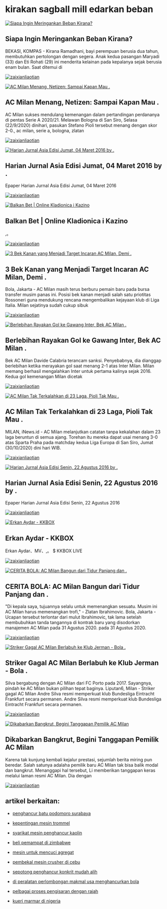 # kirakan sagball mill edarkan beban
<a href="https://mnn.zoosnet.net/LR/Chatpre.aspx?id=MNN94995150&p=https://topgrinding.com/" target="_blank">![Siapa Ingin Meringankan Beban Kirana?](https://github.com/technlg/images/blob/main/17.jpg)</a>
## Siapa Ingin Meringankan Beban Kirana?
BEKASI, KOMPAS - Kirana Ramadhani, bayi perempuan berusia dua tahun, membutuhkan pertolongan dengan segera. Anak kedua pasangan Maryadi (33) dan Eti Rohati (29) ini menderita kelainan pada kepalanya sejak berusia enam bulan. Saat ditemui di 
<a href="https://mnn.zoosnet.net/LR/Chatpre.aspx?id=MNN94995150&p=https://topgrinding.com/" target="_blank"><img src="https://github.com/technlg/images/raw/main/chat11.jpg" alt="zaixianliaotian"/></a><a href="//whatsapp.shibangsoft.com/WhatsApp.php" ><img src="https://github.com/technlg/images/raw/main/chat11.png" alt=""></a>
<a href="https://mnn.zoosnet.net/LR/Chatpre.aspx?id=MNN94995150&p=https://topgrinding.com/" target="_blank">![AC Milan Menang, Netizen: Sampai Kapan Mau .](https://github.com/technlg/images/blob/main/2.jpg)</a>
## AC Milan Menang, Netizen: Sampai Kapan Mau .
AC Milan sukses mendulang kemenangan dalam pertandingan perdananya di pentas Serie A 2020/21. Melawan Bologna di San Siro, Selasa (22/9/2020) dinihari, pasukan Stefano Pioli tersebut menang dengan skor 2-0., ac milan, serie a, bologna, zlatan
<a href="https://mnn.zoosnet.net/LR/Chatpre.aspx?id=MNN94995150&p=https://topgrinding.com/" target="_blank"><img src="https://github.com/technlg/images/raw/main/chat11.jpg" alt="zaixianliaotian"/></a><a href="//whatsapp.shibangsoft.com/WhatsApp.php" ><img src="https://github.com/technlg/images/raw/main/chat11.png" alt=""></a>
<a href="https://mnn.zoosnet.net/LR/Chatpre.aspx?id=MNN94995150&p=https://topgrinding.com/" target="_blank">![Harian Jurnal Asia Edisi Jumat, 04 Maret 2016 by .](https://github.com/technlg/images/blob/main/21.jpg)</a>
## Harian Jurnal Asia Edisi Jumat, 04 Maret 2016 by .
Epaper Harian Jurnal Asia Edisi Jumat, 04 Maret 2016
<a href="https://mnn.zoosnet.net/LR/Chatpre.aspx?id=MNN94995150&p=https://topgrinding.com/" target="_blank"><img src="https://github.com/technlg/images/raw/main/chat11.jpg" alt="zaixianliaotian"/></a><a href="//whatsapp.shibangsoft.com/WhatsApp.php" ><img src="https://github.com/technlg/images/raw/main/chat11.png" alt=""></a>
<a href="https://mnn.zoosnet.net/LR/Chatpre.aspx?id=MNN94995150&p=https://topgrinding.com/" target="_blank">![Balkan Bet | Online Kladionica i Kazino](https://github.com/technlg/images/blob/main/17.jpg)</a>
## Balkan Bet | Online Kladionica i Kazino
,。
<a href="https://mnn.zoosnet.net/LR/Chatpre.aspx?id=MNN94995150&p=https://topgrinding.com/" target="_blank"><img src="https://github.com/technlg/images/raw/main/chat11.jpg" alt="zaixianliaotian"/></a><a href="//whatsapp.shibangsoft.com/WhatsApp.php" ><img src="https://github.com/technlg/images/raw/main/chat11.png" alt=""></a>
<a href="https://mnn.zoosnet.net/LR/Chatpre.aspx?id=MNN94995150&p=https://topgrinding.com/" target="_blank">![3 Bek Kanan yang Menjadi Target Incaran AC Milan, Demi .](https://github.com/technlg/images/blob/main/13.jpg)</a>
## 3 Bek Kanan yang Menjadi Target Incaran AC Milan, Demi .
Bola, Jakarta - AC Milan masih terus berburu pemain baru pada bursa transfer musim panas ini. Posisi bek kanan menjadi salah satu priotitas Rossoneri guna mendukung rencana mengembalikan kejayaan klub di Liga Italia. Milan sejatinya sudah cukup sibuk 
<a href="https://mnn.zoosnet.net/LR/Chatpre.aspx?id=MNN94995150&p=https://topgrinding.com/" target="_blank"><img src="https://github.com/technlg/images/raw/main/chat11.jpg" alt="zaixianliaotian"/></a><a href="//whatsapp.shibangsoft.com/WhatsApp.php" ><img src="https://github.com/technlg/images/raw/main/chat11.png" alt=""></a>
<a href="https://mnn.zoosnet.net/LR/Chatpre.aspx?id=MNN94995150&p=https://topgrinding.com/" target="_blank">![Berlebihan Rayakan Gol ke Gawang Inter, Bek AC Milan .](https://github.com/technlg/images/blob/main/13.jpg)</a>
## Berlebihan Rayakan Gol ke Gawang Inter, Bek AC Milan .
Bek AC Milan Davide Calabria terancam sanksi. Penyebabnya, dia dianggap berlebihan ketika merayakan gol saat menang 2-1 atas Inter Milan. Milan memang berhasil mengalahkan Inter untuk pertama kalinya sejak 2016. Kedua gol kemenangan Milan dicetak 
<a href="https://mnn.zoosnet.net/LR/Chatpre.aspx?id=MNN94995150&p=https://topgrinding.com/" target="_blank"><img src="https://github.com/technlg/images/raw/main/chat11.jpg" alt="zaixianliaotian"/></a><a href="//whatsapp.shibangsoft.com/WhatsApp.php" ><img src="https://github.com/technlg/images/raw/main/chat11.png" alt=""></a>
<a href="https://mnn.zoosnet.net/LR/Chatpre.aspx?id=MNN94995150&p=https://topgrinding.com/" target="_blank">![AC Milan Tak Terkalahkan di 23 Laga, Pioli Tak Mau .](https://github.com/technlg/images/blob/main/20.jpg)</a>
## AC Milan Tak Terkalahkan di 23 Laga, Pioli Tak Mau .
MILAN, iNews.id - AC Milan melanjutkan catatan tanpa kekalahan dalam 23 laga beruntun di semua ajang. Torehan itu mereka dapat usai menang 3-0 atas Sparta Praha pada matchday kedua Liga Europa di San Siro, Jumat (30/10/2020) dini hari WIB.
<a href="https://mnn.zoosnet.net/LR/Chatpre.aspx?id=MNN94995150&p=https://topgrinding.com/" target="_blank"><img src="https://github.com/technlg/images/raw/main/chat11.jpg" alt="zaixianliaotian"/></a><a href="//whatsapp.shibangsoft.com/WhatsApp.php" ><img src="https://github.com/technlg/images/raw/main/chat11.png" alt=""></a>
<a href="https://mnn.zoosnet.net/LR/Chatpre.aspx?id=MNN94995150&p=https://topgrinding.com/" target="_blank">![Harian Jurnal Asia Edisi Senin, 22 Agustus 2016 by .](https://github.com/technlg/images/blob/main/12.jpg)</a>
## Harian Jurnal Asia Edisi Senin, 22 Agustus 2016 by .
Epaper Harian Jurnal Asia Edisi Senin, 22 Agustus 2016
<a href="https://mnn.zoosnet.net/LR/Chatpre.aspx?id=MNN94995150&p=https://topgrinding.com/" target="_blank"><img src="https://github.com/technlg/images/raw/main/chat11.jpg" alt="zaixianliaotian"/></a><a href="//whatsapp.shibangsoft.com/WhatsApp.php" ><img src="https://github.com/technlg/images/raw/main/chat11.png" alt=""></a>
<a href="https://mnn.zoosnet.net/LR/Chatpre.aspx?id=MNN94995150&p=https://topgrinding.com/" target="_blank">![Erkan Aydar - KKBOX](https://github.com/technlg/images/blob/main/18.jpg)</a>
## Erkan Aydar - KKBOX
Erkan Aydar、MV、,。  $   KKBOX LIVE  
<a href="https://mnn.zoosnet.net/LR/Chatpre.aspx?id=MNN94995150&p=https://topgrinding.com/" target="_blank"><img src="https://github.com/technlg/images/raw/main/chat11.jpg" alt="zaixianliaotian"/></a><a href="//whatsapp.shibangsoft.com/WhatsApp.php" ><img src="https://github.com/technlg/images/raw/main/chat11.png" alt=""></a>
<a href="https://mnn.zoosnet.net/LR/Chatpre.aspx?id=MNN94995150&p=https://topgrinding.com/" target="_blank">![CERITA BOLA: AC Milan Bangun dari Tidur Panjang dan .](https://github.com/technlg/images/blob/main/34.jpg)</a>
## CERITA BOLA: AC Milan Bangun dari Tidur Panjang dan .
"Di kepala saya, tujuannya selalu untuk memenangkan sesuatu. Musim ini AC Milan harus memenangkan trofi," - Zlatan Ibrahimovic. Bola, Jakarta - Ucapan tersebut terlontar dari mulut Ibrahimovic, tak lama setelah membubuhkan tanda tangannya di kontrak baru yang disodorkan manajemen AC Milan pada 31 Agustus 2020. pada 31 Agustus 2020.
<a href="https://mnn.zoosnet.net/LR/Chatpre.aspx?id=MNN94995150&p=https://topgrinding.com/" target="_blank"><img src="https://github.com/technlg/images/raw/main/chat11.jpg" alt="zaixianliaotian"/></a><a href="//whatsapp.shibangsoft.com/WhatsApp.php" ><img src="https://github.com/technlg/images/raw/main/chat11.png" alt=""></a>
<a href="https://mnn.zoosnet.net/LR/Chatpre.aspx?id=MNN94995150&p=https://topgrinding.com/" target="_blank">![Striker Gagal AC Milan Berlabuh ke Klub Jerman - Bola .](https://github.com/technlg/images/blob/main/18.jpg)</a>
## Striker Gagal AC Milan Berlabuh ke Klub Jerman - Bola .
Silva bergabung dengan AC Milan dari FC Porto pada 2017. Sayangnya, pindah ke AC Milan bukan pilihan tepat baginya. Liputan6, Milan - Striker gagal AC Milan Andre Silva resmi memperkuat klub Bundesliga Eintracht Frankfurt secara permanen. Andre Silva resmi memperkuat klub Bundesliga Eintracht Frankfurt secara permanen.
<a href="https://mnn.zoosnet.net/LR/Chatpre.aspx?id=MNN94995150&p=https://topgrinding.com/" target="_blank"><img src="https://github.com/technlg/images/raw/main/chat11.jpg" alt="zaixianliaotian"/></a><a href="//whatsapp.shibangsoft.com/WhatsApp.php" ><img src="https://github.com/technlg/images/raw/main/chat11.png" alt=""></a>
<a href="https://mnn.zoosnet.net/LR/Chatpre.aspx?id=MNN94995150&p=https://topgrinding.com/" target="_blank">![Dikabarkan Bangkrut, Begini Tanggapan Pemilik AC Milan](https://github.com/technlg/images/blob/main/55.jpg)</a>
## Dikabarkan Bangkrut, Begini Tanggapan Pemilik AC Milan
Karena tak kunjung kembali kejalur prestasi, sejumlah berita miring pun beredar. Salah satunya adalaha pemilik baru AC Milan tak bisa balik modal dan bangkrut. Menanggapi hal tersebut, Li memberikan tanggapan keras melalui laman resmi AC Milan. Dia dengan 
<a href="https://mnn.zoosnet.net/LR/Chatpre.aspx?id=MNN94995150&p=https://topgrinding.com/" target="_blank"><img src="https://github.com/technlg/images/raw/main/chat11.jpg" alt="zaixianliaotian"/></a><a href="//whatsapp.shibangsoft.com/WhatsApp.php" ><img src="https://github.com/technlg/images/raw/main/chat11.png" alt=""></a>
## artikel berkaitan:
* [penghancur batu podomoro surabaya](penghancur%20batu%20podomoro%20surabaya.md)
* [kepentingan mesin trommel](kepentingan%20mesin%20trommel.md)
* [syarikat mesin penghancur kaolin](syarikat%20mesin%20penghancur%20kaolin.md)
* [beli pemampat di zimbabwe](beli%20pemampat%20di%20zimbabwe.md)
* [mesin untuk mencuci agregat](mesin%20untuk%20mencuci%20agregat.md)
* [pembekal mesin crusher di cebu](pembekal%20mesin%20crusher%20di%20cebu.md)
* [sepotong penghancur konkrit mudah alih](sepotong%20penghancur%20konkrit%20mudah%20alih.md)
* [di peralatan perlombongan makmal usa menghancurkan bola](di%20peralatan%20perlombongan%20makmal%20usa%20menghancurkan%20bola.md)
* [pelbagai proses pengisaran dengan rajah](pelbagai%20proses%20pengisaran%20dengan%20rajah.md)
* [kueri marmar di nigeria](kueri%20marmar%20di%20nigeria.md)
